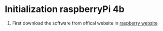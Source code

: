 # Initialization raspberryPi 4b

1. First download the software from offical website in [raspberry website](https://www.raspberrypi.com/software/)









